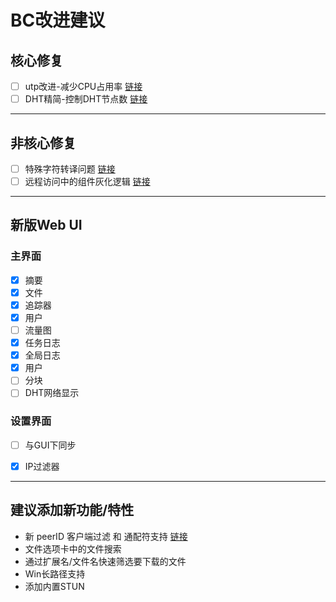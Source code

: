 # BC改进建议

## 核心修复

- [ ] utp改进-减少CPU占用率 [链接](https://www.cometbbs.com/t/212%E6%B5%8B%E8%AF%95%E7%89%88/95033/84?u=ie12)
- [ ] DHT精简-控制DHT节点数  [链接](https://www.cometbbs.com/t/212%E6%B5%8B%E8%AF%95%E7%89%88/95033/84?u=ie12)

---

## 非核心修复

- [ ] 特殊字符转译问题  [链接](https://www.cometbbs.com/t/200%E6%B5%8B%E8%AF%95%E7%89%88/85737/130?u=ie12)
- [ ] 远程访问中的组件灰化逻辑 [链接](https://www.cometbbs.com/t/212%E6%B5%8B%E8%AF%95%E7%89%88/95033/113?u=ie12) 

---

## 新版Web UI

### 主界面 

- [x] 摘要  
- [x] 文件  
- [x] 追踪器  
- [x] 用户  
- [ ] 流量图  
- [x] 任务日志  
- [x] 全局日志  
- [x] 用户  
- [ ] 分块
- [ ] DHT网络显示  

### 设置界面

- [ ] 与GUI下同步  
- [x] IP过滤器  


---


## 建议添加新功能/特性

* 新 peerID 客户端过滤 和 通配符支持  [链接](https://www.cometbbs.com/t/212%E6%B5%8B%E8%AF%95%E7%89%88/95033/18?u=ie12)
* 文件选项卡中的文件搜索  
* 通过扩展名/文件名快速筛选要下载的文件  
* Win长路径支持  
* 添加内置STUN  





